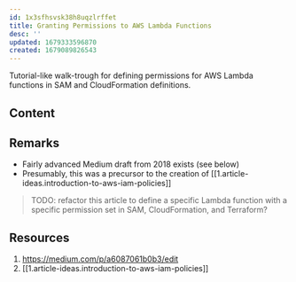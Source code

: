 ```yaml
---
id: 1x3sfhsvsk38h8uqzlrffet
title: Granting Permissions to AWS Lambda Functions
desc: ''
updated: 1679333596870
created: 1679089826543
---
```


Tutorial-like walk-trough for defining permissions for AWS Lambda functions in SAM and CloudFormation definitions.

## Content

## Remarks

- Fairly advanced Medium draft from 2018 exists (see below)
- Presumably, this was a precursor to the creation of [[1.article-ideas.introduction-to-aws-iam-policies]]

> TODO: refactor this article to define a specific Lambda function with a specific permission set in SAM, CloudFormation, and Terraform?

## Resources

1. https://medium.com/p/a6087061b0b3/edit
1. [[1.article-ideas.introduction-to-aws-iam-policies]]